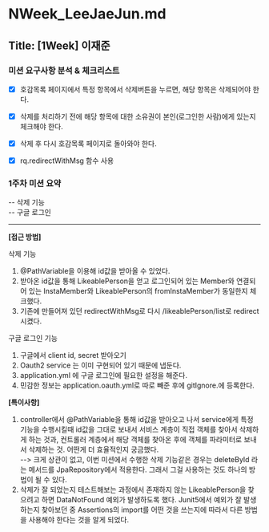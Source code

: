 # NWeek_LeeJaeJun.md

## Title: [1Week] 이재준

### 미션 요구사항 분석 & 체크리스트
- [x] 호감목록 페이지에서 특정 항목에서 삭제버튼을 누르면, 해당 항목은 삭제되어야 한다.

- [x] 삭제를 처리하기 전에 해당 항목에 대한 소유권이 본인(로그인한 사람)에게 있는지 체크해야 한다.

- [x] 삭제 후 다시 호감목록 페이지로 돌아와야 한다.

- [x] rq.redirectWithMsg 함수 사용

### 1주차 미션 요약
-- 삭제 기능<br>
-- 구글 로그인

---

**[접근 방법]**

삭제 기능
1. @PathVariable을 이용해 id값을 받아올 수 있었다.
2. 받아온 id값을 통해 LikeablePerson을 얻고 로그인되어 있는 Member와 연결되어 있는 InstaMember와 LikeablePerson의 fromInstaMember가 동일한지 체크했다.
3. 기존에 만들어져 있던 redirectWithMsg로 다시 /likeablePerson/list로 redirect 시켰다.

구글 로그인 기능
1. 구글에서 client id, secret 받아오기
2. Oauth2 service 는 이미 구현되어 있기 때문에 냅둔다.
3. application.yml 에 구글 로그인에 필요한 설정을 해준다.
4. 민감한 정보는 application.oauth.yml로 따로 빼준 후에 gitIgnore.에 등록한다.

**[특이사항]**

1. controller에서 @PathVariable을 통해 id값을 받아오고 나서 service에게 특정 기능을 수행시킬때 id값을 그대로 보내서 서비스 계층이 직접 객체를 찾아서 삭제하게 하는 것과, 컨트롤러 계층에서 해당 객체를 찾아온 후에 객체를 파라미터로 보내서 삭제하는 것. 어떤게 더 효율적인지 궁금했다.
<br>--> 크게 상관이 없고, 이번 미션에서 수행한 삭제 기능같은 경우는 deleteById 라는 메서드를 JpaRepository에서 적용한다. 그래서 그걸 사용하는 것도 하나의 방법이 될 수 있다.
2. 삭제가 잘 되었는지 테스트해보는 과정에서 존재하지 않는 LikeablePerson을 찾으려고 하면 DataNotFound 예외가 발생하도록 했다. Junit5에서 예외가 잘 발생하는지 찾아보던 중 Assertions의 import를 어떤 것을 쓰는지에 따라서 다른 방법을 사용해야 한다는 것을 알게 되었다.


